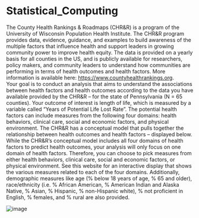 # Statistical_Computing

The County Health Rankings & Roadmaps (CHR&R) is a program of the University of Wisconsin Population Health Institute. The CHR&R program  provides data, evidence, guidance, and examples to build awareness of the multiple factors that influence health and support leaders in growing community power to improve health equity. The data is provided on a yearly basis for all counties in the US, and is publicly available for researchers, policy makers, and community leaders to understand how communities are performing in terms of health outcomes and health factors. 
More information is available here: https://www.countyhealthrankings.org.  
 	Your goal is to conduct an analysis that aims to understand the associations between health factors and health outcomes according to the data you have available provided by the CHR&R – for the state of Pennsylvania (N = 65 counties). Your outcome of interest is length of life, which is measured by a variable called “Years of Potential Life Lost Rate”. The potential health factors can include measures from the following four domains: health behaviors, clinical care, social and economic factors, and physical environment. The CHR&R has a conceptual model that pulls together the relationship between health outcomes and health factors – displayed below.  
While the CHR&R’s conceptual model includes all four domains of health factors to predict health outcomes, your analysis will only focus on one domain of health factors. Therefore, you can choose to pick measures from either health behaviors, clinical care, social and economic factors, or physical environment. See this website for an interactive display that shows the various measures related to each of the four domains. Additionally, demographic measures like age (% below 18 years of age, % 65 and older), race/ethnicity (i.e. % African American, % American Indian and Alaska Native, % Asian, % Hispanic, % non-Hispanic white), % not proficient in English, % females, and % rural are also provided.    
  
![image](https://github.com/Aaarpitaa/Statistical_Computing/assets/132159165/2828867b-a4e6-444b-89d4-22eda06851fa)
